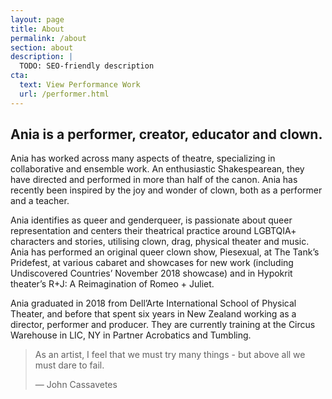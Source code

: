 ```yaml
---
layout: page
title: About
permalink: /about
section: about
description: |
  TODO: SEO-friendly description
cta:
  text: View Performance Work
  url: /performer.html
---
```


## Ania is a performer, creator, educator and clown.

Ania has worked across many aspects of theatre, specializing in collaborative and ensemble work. An enthusiastic Shakespearean, they have directed and performed in more than half of the canon. Ania has recently been inspired by the joy and wonder of clown, both as a performer and a teacher.

Ania identifies as queer and genderqueer, is passionate about queer representation and centers their theatrical practice around LGBTQIA+ characters and stories, utilising clown, drag, physical theater and music. Ania has performed an original queer clown show, Piesexual, at The Tank’s Pridefest, at various cabaret and showcases for new work (including Undiscovered Countries’ November 2018 showcase) and in Hypokrit theater’s R+J: A Reimagination of Romeo + Juliet.

Ania graduated in 2018 from Dell’Arte International School of Physical Theater, and before that spent six years in New Zealand working as a director, performer and producer. They are currently training at the Circus Warehouse in LIC, NY in Partner Acrobatics and Tumbling.

> As an artist, I feel that we must try many things - but above all we must dare to fail.
> 
> — John Cassavetes
